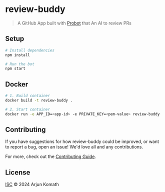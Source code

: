 # review-buddy

> A GitHub App built with [Probot](https://github.com/probot/probot) that An AI to review PRs

## Setup

```sh
# Install dependencies
npm install

# Run the bot
npm start
```

## Docker

```sh
# 1. Build container
docker build -t review-buddy .

# 2. Start container
docker run -e APP_ID=<app-id> -e PRIVATE_KEY=<pem-value> review-buddy
```

## Contributing

If you have suggestions for how review-buddy could be improved, or want to report a bug, open an issue! We'd love all and any contributions.

For more, check out the [Contributing Guide](CONTRIBUTING.md).

## License

[ISC](LICENSE) © 2024 Arjun Komath
